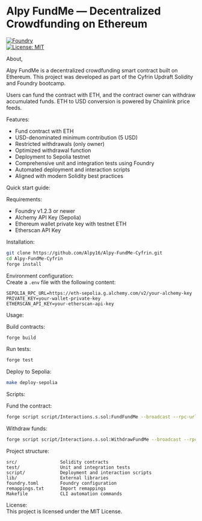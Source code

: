 # Alpy FundMe — Decentralized Crowdfunding on Ethereum

[![Foundry](https://img.shields.io/badge/Forged%20with-Foundry-blue)](https://github.com/foundry-rs/foundry)  
[![License: MIT](https://img.shields.io/badge/License-MIT-yellow.svg)](LICENSE)

About,


Alpy FundMe is a decentralized crowdfunding smart contract built on Ethereum.
This project was developed as part of the Cyfrin Updraft Solidity and Foundry bootcamp.

Users can fund the contract with ETH, and the contract owner can withdraw accumulated funds.
ETH to USD conversion is powered by Chainlink price feeds.



Features:  
- Fund contract with ETH  
- USD-denominated minimum contribution (5 USD)  
- Restricted withdrawals (only owner)  
- Optimized withdrawal function  
- Deployment to Sepolia testnet  
- Comprehensive unit and integration tests using Foundry  
- Automated deployment and interaction scripts  
- Aligned with modern Solidity best practices  

Quick start guide:

Requirements:  
- Foundry v1.2.3 or newer  
- Alchemy API Key (Sepolia)  
- Ethereum wallet private key with testnet ETH  
- Etherscan API Key  

Installation:
```bash
git clone https://github.com/Alpy16/Alpy-FundMe-Cyfrin.git
cd Alpy-FundMe-Cyfrin
forge install
```

Environment configuration:  
Create a `.env` file with the following content:
```env
SEPOLIA_RPC_URL=https://eth-sepolia.g.alchemy.com/v2/your-alchemy-key
PRIVATE_KEY=your-wallet-private-key
ETHERSCAN_API_KEY=your-etherscan-api-key
```

Usage:

Build contracts:
```bash
forge build
```

Run tests:
```bash
forge test
```

Deploy to Sepolia:
```bash
make deploy-sepolia
```

Scripts:

Fund the contract:
```bash
forge script script/Interactions.s.sol:FundFundMe --broadcast --rpc-url $SEPOLIA_RPC_URL --private-key $PRIVATE_KEY
```

Withdraw funds:
```bash
forge script script/Interactions.s.sol:WithdrawFundMe --broadcast --rpc-url $SEPOLIA_RPC_URL --private-key $PRIVATE_KEY
```

Project structure:
```
src/                Solidity contracts
test/               Unit and integration tests
script/             Deployment and interaction scripts
lib/                External libraries
foundry.toml        Foundry configuration
remappings.txt      Import remappings
Makefile            CLI automation commands
```

License:  
This project is licensed under the MIT License.
